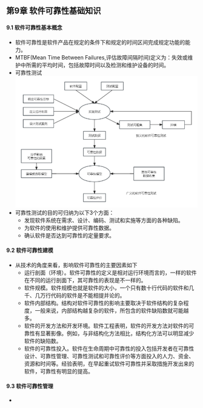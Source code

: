 ## 第9章 软件可靠性基础知识
#### 9.1 软件可靠性基本概念
- 软件可靠性是软件产品在规定的条件下和规定的时间区间完成规定功能的能力。
- MTBF(Mean Time Between Failures,评估故障间隔时间)定义为：失效或维护中所需的平均时间，包括故障时间以及检测和维护设备的时间。
- 可靠性测试
![ReliabilityTest](ReliabilityTest.png)
- 可靠性测试的目的可归纳为以下3个方面：
	- 发现软件系统在需求、设计、编码、测试和实施等方面的各种缺陷。
	- 为软件的使用和维护提供可靠性数据。
	- 确认软件是否达到可靠性的定量要求。
#### 9.2 软件可靠性建模
- 从技术的角度来看，影响软件可靠性的主要因素如下
	- 运行剖面（环境）。软件可靠性的定义是相对运行环境而言的，一样的软件在不同的运行剖面下，其可靠性的表现是不一样的。
	- 软件规模。软件规模也就是软件的大小，一个只有数十行代码的软件和几千、几万行代码的软件是不能相提并论的。
	- 软件内部结构。结构对软件可靠性的影响主要取决于软件结构的复杂程度，一般来说，内部结构越复杂的软件，所包含的软件缺陷数就可能越多。
	- 软件的开发方法和开发环境。软件工程表明，软件的开发方法对软件的可靠性有显著影像。例如，与非结构化方法相比，结构化方法可以明显减少软件的缺陷数。
	- 软件的可靠性投入。软件在生命周期中可靠性的投入包括开发者在可靠性设计、可靠性管理、可靠性测试和可靠性评价等方面投入的人力、资金、资源和时间等。经验表明，在早起重试软件可靠性并采取措施开发出来的软件，可靠性有明显的提高。
#### 9.3 软件可靠性管理
- 